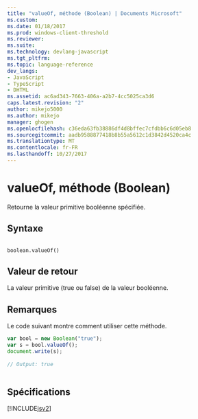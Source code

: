 ```yaml
---
title: "valueOf, méthode (Boolean) | Documents Microsoft"
ms.custom: 
ms.date: 01/18/2017
ms.prod: windows-client-threshold
ms.reviewer: 
ms.suite: 
ms.technology: devlang-javascript
ms.tgt_pltfrm: 
ms.topic: language-reference
dev_langs:
- JavaScript
- TypeScript
- DHTML
ms.assetid: ac6ad343-7663-406a-a2b7-4cc5025ca3d6
caps.latest.revision: "2"
author: mikejo5000
ms.author: mikejo
manager: ghogen
ms.openlocfilehash: c36eda63fb38886df4d8bffec7cfdbb6c6d05eb8
ms.sourcegitcommit: aadb9588877418b8b55a5612c1d3842d4520ca4c
ms.translationtype: MT
ms.contentlocale: fr-FR
ms.lasthandoff: 10/27/2017
---
```

# <a name="valueof-method-boolean"></a>valueOf, méthode (Boolean)
Retourne la valeur primitive booléenne spécifiée.  
  
## <a name="syntax"></a>Syntaxe  
  
```  
  
boolean.valueOf()  
```  
  
## <a name="return-value"></a>Valeur de retour  
 La valeur primitive (true ou false) de la valeur booléenne.  
  
## <a name="remarks"></a>Remarques  
 Le code suivant montre comment utiliser cette méthode.  
  
```JavaScript  
var bool = new Boolean("true");  
var s = bool.valueOf();  
document.write(s);  
  
// Output: true  
  
```  
  
## <a name="requirements"></a>Spécifications  
 [!INCLUDE[jsv2](../../javascript/reference/includes/jsv2-md.md)]